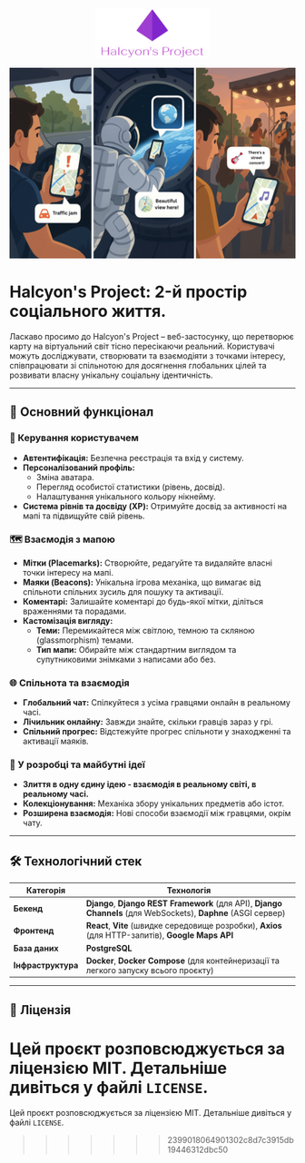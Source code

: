 <p align="center">
  <img src="Logo.png" alt="Project Logo" width="200"/>
</p>
<p align="center">
  <img src="frontend/public/Main.png" alt="Main" width="1080"/>
</p>

# Halcyon's Project: 2-й простір соціального життя.

Ласкаво просимо до Halcyon's Project – веб-застосунку, що перетворює карту на віртуальний світ тісно пересікаючи реальний. Користувачі можуть досліджувати, створювати та взаємодіяти з точками інтересу, співпрацювати зі спільнотою для досягнення глобальних цілей та розвивати власну унікальну соціальну ідентичність.

---

## 🚀 Основний функціонал

### 👤 Керування користувачем

- **Автентифікація:** Безпечна реєстрація та вхід у систему.
- **Персоналізований профіль:**
  - Зміна аватара.
  - Перегляд особистої статистики (рівень, досвід).
  - Налаштування унікального кольору нікнейму.
- **Система рівнів та досвіду (XP):** Отримуйте досвід за активності на мапі та підвищуйте свій рівень.

### 🗺️ Взаємодія з мапою

- **Мітки (Placemarks):** Створюйте, редагуйте та видаляйте власні точки інтересу на мапі.
- **Маяки (Beacons):** Унікальна ігрова механіка, що вимагає від спільноти спільних зусиль для пошуку та активації.
- **Коментарі:** Залишайте коментарі до будь-якої мітки, діліться враженнями та порадами.
- **Кастомізація вигляду:**
  - **Теми:** Перемикайтеся між світлою, темною та скляною (glassmorphism) темами.
  - **Тип мапи:** Обирайте між стандартним виглядом та супутниковими знімками з написами або без.

### 🌐 Спільнота та взаємодія

- **Глобальний чат:** Спілкуйтеся з усіма гравцями онлайн в реальному часі.
- **Лічильник онлайну:** Завжди знайте, скільки гравців зараз у грі.
- **Спільний прогрес:** Відстежуйте прогрес спільноти у знаходженні та активації маяків.

### 🔮 У розробці та майбутні ідеї
- **Злиття в одну єдину ідею - взаємодія в реальному світі, в реальному часі.**
- **Колекціонування:** Механіка збору унікальних предметів або істот.
- **Розширена взаємодія:** Нові способи взаємодії між гравцями, окрім чату.

---

## 🛠️ Технологічний стек

| Категорія                     | Технологія                                                                                                                                          |
| -------------------------------------- | ------------------------------------------------------------------------------------------------------------------------------------------------------------- |
| **Бекенд**                 | **Django**, **Django REST Framework** (для API), **Django Channels** (для WebSockets), **Daphne** (ASGI сервер)           |
| **Фронтенд**             | **React**, **Vite** (швидке середовище розробки), **Axios** (для HTTP-запитів), **Google Maps API** |
| **База даних**          | **PostgreSQL**                                                                                                                                          |
| **Інфраструктура** | **Docker**, **Docker Compose** (для контейнеризації та легкого запуску всього проєкту)             |

---


## 📄 Ліцензія

Цей проєкт розповсюджується за ліцензією MIT. Детальніше дивіться у файлі `LICENSE`.
=======================================================================================================================================

Цей проєкт розповсюджується за ліцензією MIT. Детальніше дивіться у файлі `LICENSE`.

>>>>>>> 2399018064901302c8d7c3915db19446312dbc50
>>>>>>>
>>>>>>
>>>>>
>>>>
>>>
>>
